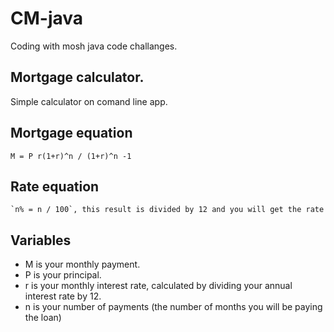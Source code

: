 # CM-java
Coding with mosh java code challanges.

## Mortgage calculator.
Simple calculator on comand line app.

## Mortgage equation
   `M = P r(1+r)^n / (1+r)^n -1`
## Rate equation
    `n% = n / 100`, this result is divided by 12 and you will get the rate
    
## Variables
* M is your monthly payment.
* P is your principal.
* r is your monthly interest rate, calculated by dividing your annual interest rate by 12.
* n is your number of payments (the number of months you will be paying the loan)
        
